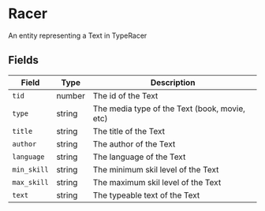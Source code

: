 # Racer

An entity representing a Text in TypeRacer

## Fields

| Field       | Type   | Description                                   |
|-------------|--------|-----------------------------------------------|
| `tid`       | number | The id of the Text                            |
| `type`      | string | The media type of the Text (book, movie, etc) |
| `title`     | string | The title of the Text                         |
| `author`    | string | The author of the Text                        |
| `language`  | string | The language of the Text                      |
| `min_skill` | string | The minimum skil level of the Text            |
| `max_skill` | string | The maximum skil level of the Text            |
| `text`      | string | The typeable text of the Text                 |